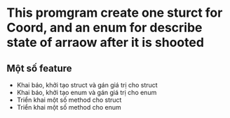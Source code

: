 # This promgram create one sturct for Coord, and an enum for describe state of arraow after it is shooted
## Một số feature
- Khai báo, khởi tạo struct và gán giá trị cho struct
- Khai báo, khởi tạo enum và gán giá trị cho enum
- Triển khai một số method cho struct
- Triển khai một số method cho enum